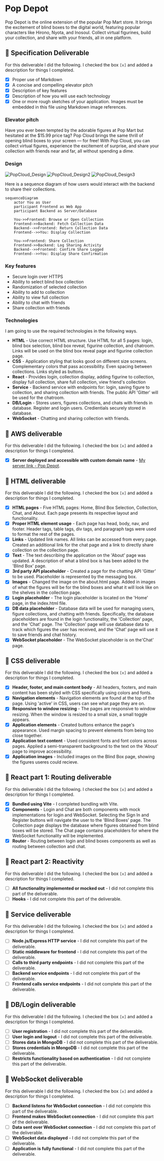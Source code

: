 # Pop Depot

Pop Depot is the online extension of the popular Pop Mart store. It brings the excitement of blind boxes to the digital world, featuring popular characters like Hirono, Nyota, and Inosoul. Collect virtual figurines, build your collection, and share with your friends, all in one platform. 



## 🚀 Specification Deliverable

For this deliverable I did the following. I checked the box `[x]` and added a description for things I completed.

- [x] Proper use of Markdown
- [x] A concise and compelling elevator pitch
- [x] Description of key features
- [x] Description of how you will use each technology
- [x] One or more rough sketches of your application. Images must be embedded in this file using Markdown image references.

### Elevator pitch

Have you ever been tempted by the adorable figures at Pop Mart but hesitated at the $15.99 price tag? Pop Cloud brings the same thrill of opening blind boxes to your screen –– for free! With Pop Cloud, you can collect virtual figures, experience the excitement of surprise, and share your collection with friends near and far, all without spending a dime.  

### Design
![PopCloud_Design](https://github.com/user-attachments/assets/a65c91f2-93d1-43bb-8de7-25c0c817815f)
![PopCloud_Design2](https://github.com/user-attachments/assets/fcc4824a-3ff5-4719-885e-3c9e10851090)
![PopCloud_Design3](https://github.com/user-attachments/assets/fa3dbaca-6e6a-4d2c-aed3-1f95a88a6500)



Here is a sequence diagram of how users would interact with the backend to share their collections.

```mermaid
sequenceDiagram
    actor You as User
    participant Frontend as Web App
    participant Backend as Server/Database

    You->>Frontend: Browse or Open Collection
    Frontend->>Backend: Fetch Collection Data
    Backend-->>Frontend: Return Collection Data
    Frontend-->>You: Display Collection

    You->>Frontend: Share Collection
    Frontend->>Backend: Log Sharing Activity
    Backend-->>Frontend: Confirm Share Logged
    Frontend-->>You: Display Share Confirmation
```

### Key features

- Secure login over HTTPS
- Ability to select blind box collection
- Randomization of selected collection
- Ability to add to collection
- Ability to view full collection
- Ability to chat with friends
- Share collection with friends

### Technologies

I am going to use the required technologies in the following ways.

- **HTML** - Use correct HTML structure. Use HTML for all 5 pages: login, blind box selection, blind box reveal, figurine collection, and chatroom. Links will be used on the blind box reveal page and figurine  collection page.
- **CSS** - Application styling that looks good on different size screens. Complementary colors that pass accessibility. Even spacing between collections. Links styled as buttons.
- **React** - Provides login, collection display, adding figurine to collection, display full collection, share full collection, view friend's collection
- **Service** - Backend service with endpoints for: login, saving figure to collection, and sharing collection with friends. The public API 'Gitter' will be used for the chatroom. 
- **DB/Login** - Stores users, figures collections, and chats with friends in database. Register and login users. Credientials securely stored in database.
- **WebSocket** - Chatting and sharing collection with friends.

## 🚀 AWS deliverable

For this deliverable I did the following. I checked the box `[x]` and added a description for things I completed.

- [x] **Server deployed and accessible with custom domain name** - [My server link - Pop Depot](https://popdepot.click/).

## 🚀 HTML deliverable

For this deliverable I did the following. I checked the box `[x]` and added a description for things I completed.

- [x] **HTML pages** - Five HTML pages: Home, Blind Box Selection, Collection, Chat, and About. Each page presents its respective layout and functionality.
- [x] **Proper HTML element usage** - Each page has head, body, nav, and footer. Header tags, table tags, div tags, and paragraph tags were used to format the rest of the pages.
- [x] **Links** - Updated link names. All links can be accessed from every page. Created an additional link for the chat page and a link to directly share collection on the collection page.
- [x] **Text** - The text describing the application on the 'About' page was updated. A description of what a blind box is has been added to the 'Blind Box' page.
- [x] **3rd party API placeholder** - Created a page for the chatting API 'Gitter' to be used. Placeholder is represented by the messaging box.
- [x] **Images** - Changed the image on the about.html page. Added in images of what the figures will be for the blind boxes and what it will look like on the shelves in the collection page. 
- [x] **Login placeholder** - The login placeholder is located on the 'Home' page, in the index.html file.
- [x] **DB data placeholder** - Database data will be used for managing users, figure collections, and chatting with friends. Specifically, the database placeholders are found in the login functionality, the 'Collection' page, and the 'Chat' page. The 'Collection' page will use database data to track which figures the user has received, and the 'Chat' page will use it to save friends and chat history.
- [x] **WebSocket placeholder** - The WebSocket placeholder is on the'Chat' page. 

## 🚀 CSS deliverable

For this deliverable I did the following. I checked the box `[x]` and added a description for things I completed.

- [x] **Header, footer, and main content body** - All headers, footers, and main content has been styled with CSS specifically using colors and fonts. 
- [x] **Navigation elements** - Navigation elements are found at the top of the page. Using 'active' in CSS, users can see what page they are on.
- [x] **Responsive to window resizing** - The pages are responsive to window resizing. When the window is resized to a small size, a small toggle appears.
- [x] **Application elements** - Created buttons enhance the page's appearance. Used margin spacing to prevent elements from being too close together. 
- [x] **Application text content** - Used consistent fonts and font colors across pages. Applied a semi-transparent background to the text on the 'About' page to improve accessibility.
- [x] **Application images** - Included images on the Blind Box page, showing the figures useres could recieve.

## 🚀 React part 1: Routing deliverable

For this deliverable I did the following. I checked the box `[x]` and added a description for things I completed.

- [x] **Bundled using Vite** - I completed bundling with Vite.
- [x] **Components** - Login and Chat are both components with mock implementations for login and WebSocket. Selecting the Sign In and Register buttons will navigate the user to the 'Blind Boxes' page. The Collection page displays the database where figures obtained from blind boxes will be stored. The Chat page contains placeholders for where the WebSocket functionality will be implemented.
- [x] **Router** - Routing between login and blind boxes components as well as routing between collection and chat.

## 🚀 React part 2: Reactivity

For this deliverable I did the following. I checked the box `[x]` and added a description for things I completed.

- [ ] **All functionality implemented or mocked out** - I did not complete this part of the deliverable.
- [ ] **Hooks** - I did not complete this part of the deliverable.

## 🚀 Service deliverable

For this deliverable I did the following. I checked the box `[x]` and added a description for things I completed.

- [ ] **Node.js/Express HTTP service** - I did not complete this part of the deliverable.
- [ ] **Static middleware for frontend** - I did not complete this part of the deliverable.
- [ ] **Calls to third party endpoints** - I did not complete this part of the deliverable.
- [ ] **Backend service endpoints** - I did not complete this part of the deliverable.
- [ ] **Frontend calls service endpoints** - I did not complete this part of the deliverable.

## 🚀 DB/Login deliverable

For this deliverable I did the following. I checked the box `[x]` and added a description for things I completed.

- [ ] **User registration** - I did not complete this part of the deliverable.
- [ ] **User login and logout** - I did not complete this part of the deliverable.
- [ ] **Stores data in MongoDB** - I did not complete this part of the deliverable.
- [ ] **Stores credentials in MongoDB** - I did not complete this part of the deliverable.
- [ ] **Restricts functionality based on authentication** - I did not complete this part of the deliverable.

## 🚀 WebSocket deliverable

For this deliverable I did the following. I checked the box `[x]` and added a description for things I completed.

- [ ] **Backend listens for WebSocket connection** - I did not complete this part of the deliverable.
- [ ] **Frontend makes WebSocket connection** - I did not complete this part of the deliverable.
- [ ] **Data sent over WebSocket connection** - I did not complete this part of the deliverable.
- [ ] **WebSocket data displayed** - I did not complete this part of the deliverable.
- [ ] **Application is fully functional** - I did not complete this part of the deliverable.
